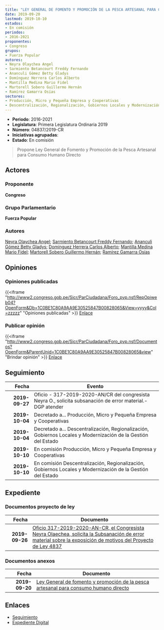 ```yaml
---
title: "LEY GENERAL DE FOMENTO Y PROMOCIÓN DE LA PESCA ARTESANAL PARA CONSUMO HUMANO DIRECTO"
date: 2019-09-20
lastmod: 2019-10-10
estados:
- En comisión
periodos:
- 2016-2021
proponentes:
- Congreso
grupos:
- Fuerza Popular
autores:
- Neyra Olaychea Angel
- Sarmiento Betancourt Freddy Fernando
- Ananculi Gómez Betty Gladys
- Domínguez Herrera Carlos Alberto
- Mantilla Medina Mario Fidel
- Martorell Sobero Guillermo Hernán
- Ramírez Gamarra Osías
sectores:
- Producción, Micro y Pequeña Empresa y Cooperativas
- Descentralización, Regionalización, Gobiernos Locales y Modernización de la Gestión del Estado
---
```

- **Periodo**: 2016-2021
- **Legislatura**: Primera Legislatura Ordinaria 2019
- **Número**: 04837/2019-CR
- **Iniciativas agrupadas**: 
- **Estado**: En comisión

> Propone Ley General de Fomento y Promoción de la Pesca Artesanal para Consumo Humano Directo


## Actores

### Proponente

**Congreso**

### Grupo Parlamentario

**Fuerza Popular**

### Autores

[Neyra Olaychea Angel](mailto:mailto:); [Sarmiento Betancourt Freddy Fernando](mailto:mailto:fsarmiento@congreso.gob.pe); [Ananculi Gómez Betty Gladys](mailto:mailto:bananculi@congreso.gob.pe); [Domínguez Herrera Carlos Alberto](mailto:mailto:cdominguez@congreso.gob.pe); [Mantilla Medina Mario Fidel](mailto:mailto:mmantilla@congreso.gob.pe); [Martorell Sobero Guillermo Hernán](mailto:mailto:gmartorell@congreso.gob.pe); [Ramírez Gamarra Osías](mailto:mailto:oramirez@congreso.gob.pe)

## Opiniones

### Opiniones publicadas

{{<iframe "http://www2.congreso.gob.pe/Sicr/ParCiudadana/Foro_pvp.nsf/RepOpiweb04?OpenForm&Db=1C0BE1C80A9AA9E30525847B00828065&View=yyyy&Col=zzzzz" "Opiniones publicadas" >}}
[Enlace](http://www2.congreso.gob.pe/Sicr/ParCiudadana/Foro_pvp.nsf/RepOpiweb04?OpenForm&Db=1C0BE1C80A9AA9E30525847B00828065&View=yyyy&Col=zzzzz)

### Publicar opinión

{{<iframe "http://www2.congreso.gob.pe/Sicr/ParCiudadana/Foro_pvp.nsf/Documentos?OpenForm&ParentUnid=1C0BE1C80A9AA9E30525847B00828065&view" "Brindar opinión" >}}
[Enlace](http://www2.congreso.gob.pe/Sicr/ParCiudadana/Foro_pvp.nsf/Documentos?OpenForm&ParentUnid=1C0BE1C80A9AA9E30525847B00828065&view)


## Seguimiento

| Fecha | Evento |
|------:|--------|
| **2019-09-27** | Oficio - 317-2019-2020-AN/CR del congresista Neyra O., solicita subsanación de error material.-DGP atender |
| **2019-10-04** | Decretado a... Producción, Micro y Pequeña Empresa y Cooperativas |
| **2019-10-04** | Decretado a... Descentralización, Regionalización, Gobiernos Locales y Modernización de la Gestión del Estado |
| **2019-10-10** | En comisión Producción, Micro y Pequeña Empresa y Cooperativas |
| **2019-10-10** | En comisión Descentralización, Regionalización, Gobiernos Locales y Modernización de la Gestión del Estado |

## Expediente

### Documentos proyecto de ley

| Fecha | Documento |
|------:|-----------|
| **2019-09-26** | [Oficio 317-2019-2020-AN-CR, el Congresista Neyra Olaechea, solicita la Subsanación de error material sobre la exposición de motivos del Proyecto de Ley 4837](http://www.leyes.congreso.gob.pe/Documentos/2016_2021/Oficios/Congresistas/OFICIO-317-2019-2020-AN-CR.pdf) |

### Documentos anexos

| Fecha | Documento |
|------:|-----------|
| **2019-09-20** | [Ley General de fomento y promoción de la pesca artesanal para consumo humano directo](http://www.leyes.congreso.gob.pe/Documentos/2016_2021/Proyectos_de_Ley_y_de_Resoluciones_Legislativas/PL04837_20190920.pdf) |

## Enlaces

- [Seguimiento](http://www2.congreso.gob.pe/Sicr/TraDocEstProc/CLProLey2016.nsf/f7fff46988ca05b1052578e100829cc7/262c3d51148ee48c0525847b007a58a0?OpenDocument)
- [Expediente Digital](http://www2.congreso.gob.pe/Sicr/TraDocEstProc/CLProLey2016.nsf/f7fff46988ca05b1052578e100829cc7/262c3d51148ee48c0525847b007a58a0?OpenDocument&Click=05257FB7005EB655.eb71d0cf91d8294e05256cdf006b5706/$Body/0.1C6C)

